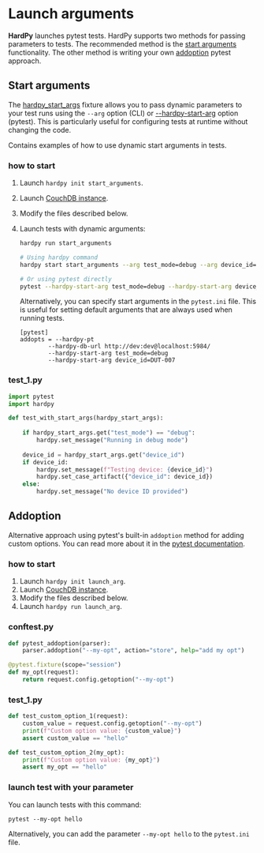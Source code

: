 # Launch arguments

**HardPy** launches pytest tests.
HardPy supports two methods for passing parameters to tests. 
The recommended method is the [start arguments](./../documentation/cli.md#hardpy-start) functionality.
The other method is writing your own [addoption](#addoption) pytest approach.

## Start arguments

The [hardpy_start_args](../documentation/pytest_hardpy.md#hardpy_start_args) 
fixture allows you to pass dynamic parameters to your test runs using the `--arg` 
option (CLI) or [--hardpy-start-arg](./../documentation/pytest_hardpy.md#hardpy-start-arg) option (pytest).
This is particularly useful for configuring tests at runtime without changing the code.

Contains examples of how to use dynamic start arguments in tests.

### how to start

1. Launch `hardpy init start_arguments`.
2. Launch [CouchDB instance](../documentation/database.md#couchdb-instance).
3. Modify the files described below.
4. Launch tests with dynamic arguments:

    ```bash
    hardpy run start_arguments

    # Using hardpy command
    hardpy start start_arguments --arg test_mode=debug --arg device_id=DUT-007 --arg retry_count=3

    # Or using pytest directly
    pytest --hardpy-start-arg test_mode=debug --hardpy-start-arg device_id=DUT-007 --hardpy-start-arg retry_count=3
    ```

    Alternatively, you can specify start arguments in the `pytest.ini` file.
    This is useful for setting default arguments that are always used when running tests.

    ```pytest
    [pytest]
    addopts = --hardpy-pt
            --hardpy-db-url http://dev:dev@localhost:5984/
            --hardpy-start-arg test_mode=debug
            --hardpy-start-arg device_id=DUT-007
    ```

### test_1.py

```python
import pytest
import hardpy

def test_with_start_args(hardpy_start_args):
   
    if hardpy_start_args.get("test_mode") == "debug":
        hardpy.set_message("Running in debug mode")
    
    device_id = hardpy_start_args.get("device_id")
    if device_id:
        hardpy.set_message(f"Testing device: {device_id}")
        hardpy.set_case_artifact({"device_id": device_id})
    else:
        hardpy.set_message("No device ID provided")
```

## Addoption

Alternative approach using pytest's built-in `addoption` method for adding custom options.
You can read more about it in the 
[pytest documentation](https://docs.pytest.org/en/stable/example/simple.html#how-to-change-command-line-options-defaults).

### how to start

1. Launch `hardpy init launch_arg`.
2. Launch [CouchDB instance](../documentation/database.md#couchdb-instance).
3. Modify the files described below.
4. Launch `hardpy run launch_arg`.

### conftest.py

```python
def pytest_addoption(parser):
    parser.addoption("--my-opt", action="store", help="add my opt")

@pytest.fixture(scope="session")
def my_opt(request):
    return request.config.getoption("--my-opt")
```

### test_1.py

```python
def test_custom_option_1(request):
    custom_value = request.config.getoption("--my-opt")
    print(f"Custom option value: {custom_value}")
    assert custom_value == "hello"

def test_custom_option_2(my_opt):
    print(f"Custom option value: {my_opt}")
    assert my_opt == "hello"
```

### launch test with your parameter

You can launch tests with this command:

```
pytest --my-opt hello
```

Alternatively, you can add the parameter `--my-opt hello` to the `pytest.ini` file.
